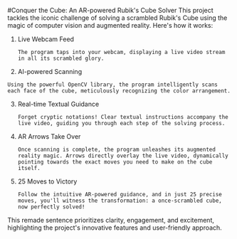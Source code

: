 #Conquer the Cube: An AR-powered Rubik's Cube Solver
This project tackles the iconic challenge of solving a scrambled Rubik's Cube using the magic of computer vision and augmented reality. Here's how it works:

1. Live Webcam Feed
   ```
   The program taps into your webcam, displaying a live video stream in all its scrambled glory.
   ```
2. AI-powered Scanning
  ```
  Using the powerful OpenCV library, the program intelligently scans each face of the cube, meticulously recognizing the color arrangement.
  ```

3. Real-time Textual Guidance
   ```
   Forget cryptic notations! Clear textual instructions accompany the live video, guiding you through each step of the solving process.
   ```

5. AR Arrows Take Over
   ```
   Once scanning is complete, the program unleashes its augmented reality magic. Arrows directly overlay the live video, dynamically pointing towards the exact moves you need to make on the cube itself.
   ```

6. 25 Moves to Victory
   ```
   Follow the intuitive AR-powered guidance, and in just 25 precise moves, you'll witness the transformation: a once-scrambled cube, now perfectly solved!
   ```

This remade sentence prioritizes clarity, engagement, and excitement, highlighting the project's innovative features and user-friendly approach.
